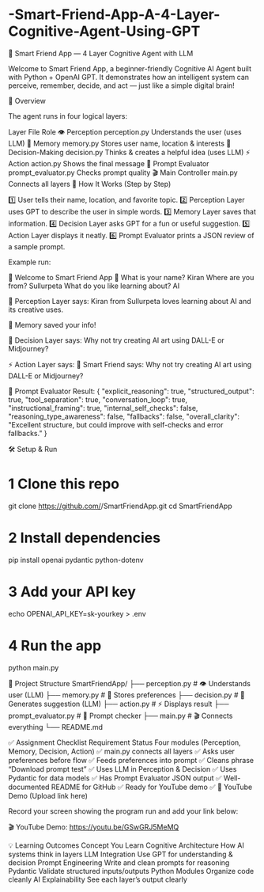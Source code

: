 # -Smart-Friend-App-A-4-Layer-Cognitive-Agent-Using-GPT

🤖 Smart Friend App — 4 Layer Cognitive Agent with LLM

Welcome to Smart Friend App, a beginner-friendly Cognitive AI Agent built with Python + OpenAI GPT.
It demonstrates how an intelligent system can perceive, remember, decide, and act — just like a simple digital brain!

🧩 Overview

The agent runs in four logical layers:

Layer	File	Role
👁️ Perception	perception.py	Understands the user (uses LLM)
💾 Memory	memory.py	Stores user name, location & interests
🧠 Decision-Making	decision.py	Thinks & creates a helpful idea (uses LLM)
⚡ Action	action.py	Shows the final message
🧩 Prompt Evaluator	prompt_evaluator.py	Checks prompt quality
🎬 Main Controller	main.py	Connects all layers
🧠 How It Works (Step by Step)

1️⃣ User tells their name, location, and favorite topic.
2️⃣ Perception Layer uses GPT to describe the user in simple words.
3️⃣ Memory Layer saves that information.
4️⃣ Decision Layer asks GPT for a fun or useful suggestion.
5️⃣ Action Layer displays it neatly.
6️⃣ Prompt Evaluator prints a JSON review of a sample prompt.

Example run:

🌟 Welcome to Smart Friend App 🌟
What is your name? Kiran
Where are you from? Sullurpeta
What do you like learning about? AI

👀 Perception Layer says:
Kiran from Sullurpeta loves learning about AI and its creative uses.

💾 Memory saved your info!

🧠 Decision Layer says:
Why not try creating AI art using DALL-E or Midjourney?

⚡ Action Layer says:
🤖 Smart Friend says: Why not try creating AI art using DALL-E or Midjourney?

🧩 Prompt Evaluator Result:
{
 "explicit_reasoning": true,
 "structured_output": true,
 "tool_separation": true,
 "conversation_loop": true,
 "instructional_framing": true,
 "internal_self_checks": false,
 "reasoning_type_awareness": false,
 "fallbacks": false,
 "overall_clarity": "Excellent structure, but could improve with self-checks and error fallbacks."
}

🛠️ Setup & Run
# 1 Clone this repo
git clone https://github.com/<your-username>/SmartFriendApp.git
cd SmartFriendApp

# 2 Install dependencies
pip install openai pydantic python-dotenv

# 3 Add your API key
echo OPENAI_API_KEY=sk-yourkey > .env

# 4 Run the app
python main.py

🧱 Project Structure
SmartFriendApp/
├── perception.py         # 👁️ Understands user (LLM)
├── memory.py             # 💾 Stores preferences
├── decision.py           # 🧠 Generates suggestion (LLM)
├── action.py             # ⚡ Displays result
├── prompt_evaluator.py   # 🧩 Prompt checker
├── main.py               # 🎬 Connects everything
└── README.md

✅ Assignment Checklist
Requirement	Status
Four modules (Perception, Memory, Decision, Action)	✅
main.py connects all layers	✅
Asks user preferences before flow	✅
Feeds preferences into prompt	✅
Cleans phrase “Download prompt test”	✅
Uses LLM in Perception & Decision	✅
Uses Pydantic for data models	✅
Has Prompt Evaluator JSON output	✅
Well-documented README for GitHub	✅
Ready for YouTube demo	✅
🎥 YouTube Demo (Upload link here)

Record your screen showing the program run and add your link below:

🎬 YouTube Demo: https://youtu.be/GSwGRJ5MeMQ

💡 Learning Outcomes
Concept	You Learn
Cognitive Architecture	How AI systems think in layers
LLM Integration	Use GPT for understanding & decision
Prompt Engineering	Write and clean prompts for reasoning
Pydantic	Validate structured inputs/outputs
Python Modules	Organize code cleanly
AI Explainability	See each layer’s output clearly
